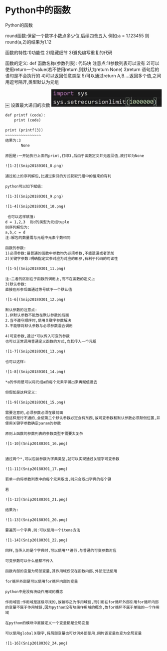 # Python中的函数

Python的函数

round函数:保留一个数字小数点多少位,后续四舍五入
例如:a = 1.123455  则round(a,2)的结果为1.12

函数的特性:1)功能性  2)隐藏细节 3)避免编写重复的代码

函数的定义:
def 函数名称(参数列表):
	代码块
注意点:1)参数列表可以没有
	    2)可以使用return一个value(若不使用return,则默认为return None)
	    3)return 语句后的语句是不会执行的
	    4)可以返回任意类型
	    5)可以通过return A,B….返回多个值,之间用逗号隔开,类型默认为元组

￼
设置最大递归的次数
![1-1](Snip20180301_7.png)

~~~~~~~~~~~~~~~~~
def printf (code):
    print (code)

print (printf(3))
~~~~~~~~~~~~~~~~
结果为:3
	   None

原因是:一开始执行上面的print,打印3,后由于函数定义并无返回值,故打印为None

![1-2](Snip20180301_8.png)
￼
通过如上的序列解包,比通过索引的方式获取元组中的值来的有利

python可以如下赋值:

![1-3](Snip20180301_9.png)

![1-4](Snip20180301_10.png)
￼
￼也可以这样赋值:
d = 1,2,3  则d的类型为元组tuple
则序列解包为:
a,b,c = d
注:解包的数量需与元组中元素个数相同

函数的参数:
1)必须参数:最普通的函数中参数均为必须参数,不能遗漏或者添加
2)关键字参数:明确指定实参对应为对应的形参,有利于代码的可读性

![1-5](Snip20180301_11.png)
￼
注:二者的区别在于函数的调用上,而不在函数的定义上
3)默认参数:
直接在形参后面通过等号赋予一个默认值

![1-6](Snip20180301_12.png)
￼
默认参数的注意点:
1.非默认参数不能放在默认参数的后面
2.当不遵守顺序时,使用关键字参数解决
3.不能够将默认参数与必须参数混合调用

4)可变参数,通过*可以传入可变的参数
也可以正常调用普通定义函数的方式,向其传入一个元组

![1-7](Snip20180301_13.png)
￼
也可以这样:

![1-8](Snip20180301_14.png)
￼
*a的作用是可以将元组a的每个元素平铺出来再赋值进去

但假如是这样定义:

![1-9](Snip20180301_15.png)
￼
需要注意的,必须参数必须在最前面
但这样是行不通的,会使第二个默认参数必定会有东西,故可变参数和默认参数必须颠倒位置,并使用关键字参数确定param的参数

原则上函数的参数列表的参数类型不需要太复杂

![1-10](Snip20180301_16.png)

￼
通过两个*,可以包装参数为字典类型,就可以实现通过关键字可变参数

![1-11](Snip20180301_17.png)
￼
若单一的将参数列表中的每个元素取出,则只会取出字典的每个键

若

![1-12](Snip20180301_21.png)
￼
结果为:

![1-13](Snip20180301_20.png)
￼
要遍历一个字典,则:可以使用一个items方法

![1-14](Snip20180301_22.png)
￼
同样,当传入的是个字典时,可以使用**进行,与普通的可变参数对应

可变参数可以什么值都不传入

函数内部的变量为局部变量,其作用域仅仅在函数内部,外部无法使用

for循环外部是可以使用for循环内部的变量

python中是没有块级作用域的概念

作用域链:作用域是逐级寻找的,故被称之为作用域链,而引用在for循环外部引用for循环内部的变量不属于作用域链,因为python没有块级作用域的概念,故for循环不属于单独的一个作用域

在python的模块中直接定义一个变量都是全局变量

可以使用global关键字,将局部变量也可以供外部使用,同时该变量也变为全局变量

![1-16](Snip20180302_24.png)
￼


